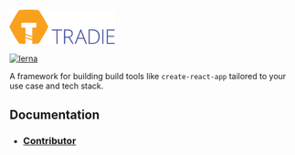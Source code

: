 # <a href="https://github.com/jameslnewell/tradie">

<img alt="tradie" src="./docs/img/logo.png" height="60px" />

</a>

<a href="https://lernajs.io/" rel="nofollow"><img src="https://camo.githubusercontent.com/ecafd86d8356a1adc60fb4fd393bcc7584187f99/68747470733a2f2f696d672e736869656c64732e696f2f62616467652f6d61696e7461696e6564253230776974682d6c65726e612d6363303066662e737667" alt="lerna" data-canonical-src="https://img.shields.io/badge/maintained%20with-lerna-cc00ff.svg" style="max-width:100%;"></a>

A framework for building build tools like `create-react-app` tailored to your
use case and tech stack.

## Documentation

* ### [Contributor](docs/contributing.md)
